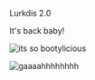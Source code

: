 Lurkdis 2.0

It's back baby!


![its so bootylicious](https://u.xpw.us/s3ecf1.png)


![gaaaahhhhhhhh](https://u.xpw.us/8dxuow.gif)
